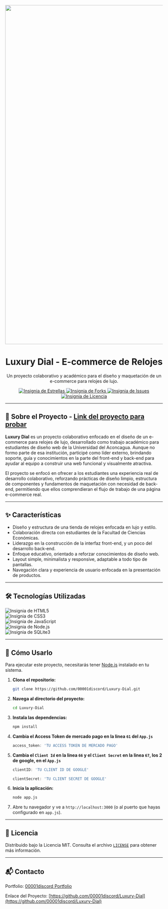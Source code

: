 <p align="center">
  <img src="https://i.imgur.com/eOGoDxD.png" alt="Luxury Dial" width="1080"/>
</p>

<h1 align="center">Luxury Dial - E-commerce de Relojes</h1>

<p align="center">
  Un proyecto colaborativo y académico para el diseño y maquetación de un e-commerce para relojes de lujo.
</p>

<p align="center">
  <a href="https://github.com/00001discord/Luxury-Dial/stargazers">
    <img src="https://img.shields.io/github/stars/00001discord/Luxury-Dial?style=for-the-badge" alt="Insignia de Estrellas">
  </a>
  <a href="https://github.com/00001discord/Luxury-Dial/network/members">
    <img src="https://img.shields.io/github/forks/00001discord/Luxury-Dial?style=for-the-badge" alt="Insignia de Forks">
  </a>
  <a href="https://github.com/00001discord/Luxury-Dial/issues">
    <img src="https://img.shields.io/github/issues/00001discord/Luxury-Dial?style=for-the-badge" alt="Insignia de Issues">
  </a>
    <a href="https://github.com/00001discord/Luxury-Dial/blob/main/LICENSE">
    <img src="https://img.shields.io/badge/License-MIT-yellow.svg?style=for-the-badge" alt="Insignia de Licencia">
  </a>
</p>

---

## 📜 Sobre el Proyecto - [Link del proyecto para probar](https://luxury-dial.vercel.app)

**Luxury Dial** es un proyecto colaborativo enfocado en el diseño de un e-commerce para relojes de lujo, desarrollado como trabajo académico para estudiantes de diseño web de la Universidad del Aconcagua. Aunque no formo parte de esa institución, participé como líder externo, brindando soporte, guía y conocimientos en la parte del front-end y back-end para ayudar al equipo a construir una web funcional y visualmente atractiva.

El proyecto se enfocó en ofrecer a los estudiantes una experiencia real de desarrollo colaborativo, reforzando prácticas de diseño limpio, estructura de componentes y fundamentos de maquetación con necesidad de back-end, permitiendo que ellos comprendieran el flujo de trabajo de una página e-commerce real.


---

## ✨ Características

* Diseño y estructura de una tienda de relojes enfocada en lujo y estilo.
* Colaboración directa con estudiantes de la Facultad de Ciencias Económicas.
* Liderazgo en la construcción de la interfaz front-end, y un poco del desarrollo back-end.
* Enfoque educativo, orientado a reforzar conocimientos de diseño web.
* Layout simple, minimalista y responsive, adaptable a todo tipo de pantallas.
* Navegación clara y experiencia de usuario enfocada en la presentación de productos.

---

## 🛠️ Tecnologías Utilizadas

<p align="left">
  <img src="https://img.shields.io/badge/html-%23E34F26.svg?style=for-the-badge&logo=html5&logoColor=white" alt="Insignia de HTML5"><br>
  <img src="https://img.shields.io/badge/CSS-1572B6?style=for-the-badge&logo=css3&logoColor=white" alt="Insignia de CSS3"><br>
  <img src="https://img.shields.io/badge/javascript-%23323330.svg?style=for-the-badge&logo=javascript&logoColor=%23F7DF1E" alt="Insignia de JavaScript"><br>
  <img src="https://img.shields.io/badge/node.js-6DA55F?style=for-the-badge&logo=node.js&logoColor=white" alt="Insignia de Node.js"><br>
  <img src="https://img.shields.io/badge/sqlite-%2307405e.svg?style=for-the-badge&logo=sqlite&logoColor=white" alt="Insignia de SQLite3">
</p>

---

## 🚀 Cómo Usarlo

Para ejecutar este proyecto, necesitarás tener [Node.js](https://nodejs.org/) instalado en tu sistema.

1.  **Clona el repositorio:**
    ```sh
    git clone https://github.com/00001discord/Luxury-Dial.git
    ```
2.  **Navega al directorio del proyecto:**
    ```sh
    cd Luxury-Dial
    ```
3.  **Instala las dependencias:**
    ```sh
    npm install
    ```
4.  **Cambia el Access Token de mercado pago en la linea `61` del `App.js`**
    ```js
    access_token: 'TU ACCESS TOKEN DE MERCADO PAGO'
    ```
5.  **Cambia el `Client Id` en la linea `66` y el `Client Secret` en la linea `67`, los 2 de google, en el `App.js`**
    ```js
    clientID: 'TU CLIENT ID DE GOOGLE'
    ```
    ```js
    clientSecret: 'TU CLIENT SECRET DE GOOGLE'
    ```
6.  **Inicia la aplicación:**
    ```sh
    node app.js
    ```
7. Abre tu navegador y ve a `http://localhost:3000` (o al puerto que hayas configurado en `app.js`).

---

## 📜 Licencia

Distribuido bajo la Licencia MIT. Consulta el archivo [`LICENSE`](https://github.com/00001discord/Luxury-Dial/blob/main/LICENSE) para obtener más información.

---

## 📬 Contacto

Portfolio: <a href="https://00001discord.vercel.app" target="_blank" rel="noopener noreferrer">00001discord Portfolio</a>

Enlace del Proyecto: [https://github.com/00001discord/Luxury-Dial](https://github.com/00001discord/Luxury-Dial)
